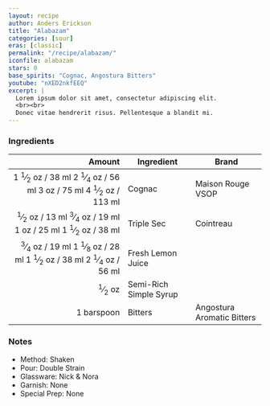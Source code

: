 ```yaml
---
layout: recipe
author: Anders Erickson
title: "Alabazam"
categories: [sour]
eras: [classic]
permalink: "/recipe/alabazam/"
iconfile: alabazam
stars: 0
base_spirits: "Cognac, Angostura Bitters"
youtube: "nXED2nkfEEQ"
excerpt: |
  Lorem ipsum dolor sit amet, consectetur adipiscing elit.
  <br><br>
  Donec vitae hendrerit risus. Pellentesque a blandit mi.
---
```


### Ingredients

| Amount | Ingredient | Brand |
| -----: | ---------- | ----- |
|     <span class="onex active">1 <sup>1</sup>&frasl;<sub>2</sub> oz    / 38 ml</span> <span class="onehalfx">2 <sup>1</sup>&frasl;<sub>4</sub> oz    / 56 ml</span> <span class="twox">3 oz    / 75 ml</span> <span class="threex">4 <sup>1</sup>&frasl;<sub>2</sub> oz    / 113 ml</span>|   Cognac         |  Maison Rouge VSOP     |
|    <span class="onex active"> <sup>1</sup>&frasl;<sub>2</sub> oz     / 13 ml</span> <span class="onehalfx"> <sup>3</sup>&frasl;<sub>4</sub> oz     / 19 ml</span> <span class="twox">1 oz     / 25 ml</span> <span class="threex">1 <sup>1</sup>&frasl;<sub>2</sub> oz     / 38 ml</span>|    Triple Sec        | Cointreau      |
| <span class="onex active"> <sup>3</sup>&frasl;<sub>4</sub> oz / 19 ml</span> <span class="onehalfx">1 <sup>1</sup>&frasl;<sub>8</sub> oz / 28 ml</span> <span class="twox">1 <sup>1</sup>&frasl;<sub>2</sub> oz / 38 ml</span> <span class="threex">2 <sup>1</sup>&frasl;<sub>4</sub> oz / 56 ml</span>|Fresh Lemon Juice|
| <sup>1</sup>&frasl;<sub>2</sub> oz|Semi-Rich Simple Syrup|
|1 barspoon|Bitters|Angostura Aromatic Bitters|

### Notes

- Method: Shaken
- Pour: Double Strain
- Glassware: Nick & Nora
- Garnish: None
- Special Prep: None

    
<script type="application/ld+json">
{
  "@context": "https://schema.org",
  "@type": "Recipe",
  "author": "{{ page.author }}",
  "description": "{{ page.excerpt | strip_html | replace: '"', "'" }}",
  "image": "{% for ingredient in site.data[page.iconfile].images.ingredient limit: 1 %}{{ ingredient.url }}{% endfor %}",
  "recipeIngredient": [  "1.5 oz Cognac",
  " 0.5 oz Triple Sec "],
  "name": "{{ page.title }}",
  "recipeInstructions": "  {
    '@type': 'HowToStep',
    'text': '- Method: Shaken
'
  },  {
    '@type': 'HowToStep',
    'text': '- Pour: Double Strain
'
  },  {
    '@type': 'HowToStep',
    'text': '- Glassware: Nick & Nora
'
  },  {
    '@type': 'HowToStep',
    'text': '- Garnish: None
'
  },  {
    '@type': 'HowToStep',
    'text': '- Special Prep: None
'
  }",
  "recipeYield": "1 cocktail",
  "recipeCategory": "cocktail",
  "aggregateRating": "{%- if page.stars -%}{%- include stars_metadata.html %} out of 5{% else %}NA{%- endif -%}",
  "recipeCuisine": "global",
  "prepTime": "20 minutes",
  "cookTime": "15 second",
  "keywords": "{{ page.title }}, cocktail, {{ page.eras }}, {%- include category_metadata.html -%}, {%- include spirits_metadata.html -%}",
  "nutrition": "NA"
}
</script>

    